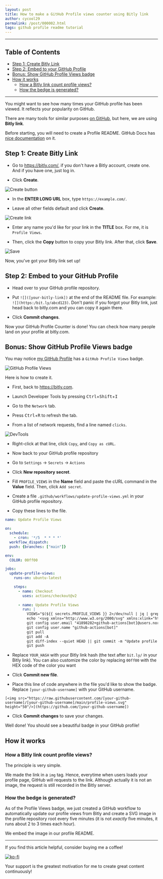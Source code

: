 ```yaml
---
layout: post
title: How to make a GitHub Profile views counter using Bitly link
author: cycool29
permalink: /post/000002.html
tags: github profile readme tutorial
---
```



______

## Table of Contents

- [Step 1: Create Bitly Link](#step-1)
- [Step 2: Embed to your GitHub Profile](#step-2)
- [Bonus: Show GitHub Profile Views badge](#bonus)
- [How it works](#how-it-works)
  - [How a Bitly link count profile views? ](#bitly-link-how)
  - [How the bedge is generated?](#badge-how)

______


You might want to see how many times your GitHub profile has been viewed. It reflects your popularity on GitHub.

There are many tools for similar purposes [on GitHub](https://github.com/search?q=github+profile+counter), but here, we are using **Bitly link**. 

Before starting, you will need to create a Profile README. GitHub Docs has [nice documentation](https://docs.github.com/en/account-and-profile/setting-up-and-managing-your-github-profile/customizing-your-profile/managing-your-profile-readme) on it.

<h2><span id="step-1">Step 1: Create Bitly Link</span></h2>

- Go to https://bitly.com/, if you don't have a Bitly account, create one. And if you have one, just log in. 

- Click **Create**.

![Create button](https://dev-to-uploads.s3.amazonaws.com/uploads/articles/3k23ljrgygm9hb2kiq43.png)
 
 
- In the **ENTER LONG URL** box, type `https://example.com/`.   
    
- Leave all other fields default and click **Create**.

![Create link](https://dev-to-uploads.s3.amazonaws.com/uploads/articles/icv8hrztf5fgaw5o1svh.png)
 
- Enter any name you'd like for your link in the **TITLE** box. For me, it is `Profile Views`. 

- Then, click the **Copy** button to copy your Bitly link.
After that, click **Save**.

![Save](https://dev-to-uploads.s3.amazonaws.com/uploads/articles/ss1ow5ans840cnaug0y0.png)

Now, you've got your Bitly link set up!

<h2><span id="step-2">Step 2: Embed to your GitHub Profile</span></h2>

- Head over to your GitHub profile repository.

- Put `![]([your-bitly-link])` at the end of the README file. For example: `![](https:/bit.ly/abcd123)`. Don't panic if you forgot your Bitly link, just head back to bitly.com and you can copy it again there.

- Click **Commit changes**.

Now your GitHub Profile Counter is done! 
You can check how many people land on your profile at bitly.com.

<h2><span id="bonus">Bonus: Show GitHub Profile Views badge</span></h2>

You may notice [my GitHub Profile](https://github.com/cycool29) has a `GitHub Profile Views` badge.

![GitHub Profile Views](https://dev-to-uploads.s3.amazonaws.com/uploads/articles/ci9u3klbnd8sz9jt5qoy.png)

Here is how to create it.

- First, back to https://bitly.com.

- Launch Developer Tools by pressing <kbd>Ctrl</kbd>+<kbd>Shift</kbd>+<kbd>I</kbd> 

- Go to the `Network` tab. 

- Press <kbd>Ctrl</kbd>+<kbd>R</kbd> to refresh the tab. 

- From a list of network requests, find a line named `clicks`.

![DevTools](https://dev-to-uploads.s3.amazonaws.com/uploads/articles/tbwfe26lnfc2b1u4p1i2.png)

- Right-click at that line, click `Copy`, and `Copy as cURL`.

- Now back to your GitHub profile repository 

- Go to `Settings` -> `Secrets` -> `Actions` 

- Click **New repository secret**. 

- Fill `PROFILE_VIEWS` in the **Name** field and paste the cURL command in the **Value** field. Then, click `Add secret`.

- Create a file `.github/workflows/update-profile-views.yml` in your GitHub profile repository.

- Copy these lines to the file. 

```yml
name: Update Profile Views

on:
  schedule:
    - cron: '*/5  * * * *'
  workflow_dispatch:
  push: {branches: ["main"]}

env:
  COLOR: 00ff00

jobs:
  update-profile-views:
    runs-on: ubuntu-latest

    steps:
      - name: Checkout
        uses: actions/checkout@v2
      
      - name: Update Profile Views
        run: |
          VIEWS="$(${{ secrets.PROFILE_VIEWS }} 2>/dev/null | jq | grep -B 2 '"hash": "YOUR_HASH"' | head -n 1 | grep -o "[1234567890]*")"          
          echo '<svg xmlns="http://www.w3.org/2000/svg" xmlns:xlink="http://www.w3.org/1999/xlink" width="214" height="20" role="img" aria-label="${{ github.actor }}&apos;s GitHub Profile Views: 259"><title>${{ github.actor }}&apos;s GitHub Profile Views: 259</title><linearGradient id="s" x2="0" y2="100%"><stop offset="0" stop-color="#bbb" stop-opacity=".1"/><stop offset="1" stop-opacity=".1"/></linearGradient><clipPath id="r"><rect width="214" height="20" rx="3" fill="#${{ env.COLOR }}"/></clipPath><g clip-path="url(#r)"><rect width="183" height="20" fill="#000"/><rect x="183" width="31" height="20" fill="#4c1"/><rect width="214" height="20" fill="url(#s)"/></g><g fill="#${{ env.COLOR }}" text-anchor="middle" font-family="Verdana,Geneva,DejaVu Sans,sans-serif" text-rendering="geometricPrecision" font-size="110"><text aria-hidden="true" x="925" y="150" fill="#010101" fill-opacity=".3" transform="scale(.1)" textLength="1730">${{ github.actor }}&apos;s GitHub Profile Views</text><text x="925" y="140" transform="scale(.1)" fill="#${{ env.COLOR }}" textLength="1730">${{ github.actor }}&apos;s GitHub Profile Views</text><text aria-hidden="true" x="1975" y="150" fill="#${{ env.COLOR }}" fill-opacity=".3" transform="scale(.1)" textLength="210">259</text><text x="1975" y="140" transform="scale(.1)" fill="#000" textLength="210">259</text></g></svg>' | sed "s/259/$VIEWS/g" > profile-views.svg
          git config user.email "41898282+github-actions[bot]@users.noreply.github.com"
          git config user.name "github-actions[bot]"
          git pull
          git add -A
          git diff-index --quiet HEAD || git commit -m "Update profile views to ${VIEWS}"
          git push          
``` 

- Replace `YOUR_HASH` with your Bitly link hash (the text after `bit.ly/` in your Bitly link). 
You can also customize the color by replacing `00ff00` with the HEX code of the color you want

- Click **Commit new file**.

- Place this line of code anywhere in the file you'd like to show the badge. Replace `[your-github-username]` with your GitHub username.

```
[<img src="https://raw.githubusercontent.com/[your-github-username]/[your-github-username]/main/profile-views.svg" height="50"/>](https://github.com/[your-github-username])
```

- Click **Commit changes** to save your changes.

Well done! You should see a beautiful badge in your GitHub profile!

<h2><span id="how-it-works">How it works</span></h2>

<h3><span id="bitly-link-how">How a Bitly link count profile views? </span></h3>

The principle is very simple.

We made the link in a `img` tag. Hence, everytime when users loads your profile page, GitHub will requests to the link.
Although actually it is not an image, the request is still recorded in the Bitly server.

<h3><span id="badge-how">How the bedge is generated? </span></h3>

As of the Profile Views badge, we just created a GitHub workflow to automatically update our profile views from Bitly and create a SVG image in the profile repository root every five minutes (it is not *exactly* five minutes, it runs about 2 to 3 times each hour). 

We embed the image in our profile README.


____________________________________

If you find this article helpful, consider buying me a coffee!

[![ko-fi](https://github.com/cycool29/cycool29/raw/main/githubbutton_sm.svg)](https://ko-fi.com/cycool29) 

Your support is the greatest motivation for me to create great content continuously!


